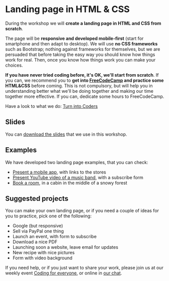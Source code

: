 # Landing page in HTML & CSS

During the workshop we will **create a landing page in HTML and CSS from scratch**.

The page will be **responsive and developed mobile-first** (start for smartphone and then adapt to desktop).
We will use **no CSS frameworks** such as Bootstrap; nothing against frameworks for themselves, but we are persuaded that before taking the easy way you should know how things work for real. Then, once you know how things work you can make your choices.

**If you have never tried coding before, it's OK, we'll start from scratch**. If you can, we recommend you to **get into [FreeCodeCamp](https://freecodecamp.org) and practice some HTML&CSS** before coming. This is not compulsory, but will help you in understanding better what we'll be doing together and making our time together more effective. If you can, dedicate some hours to FreeCodeCamp.

Have a look to what we do: [Turn into Coders](www.turnintocoders.com)

## Slides

You can [download the slides](https://github.com/turnintocoders/ws-landing-page/blob/master/presentation.pdf) that we use in this workshop.

## Examples

We have developed two landing page examples, that you can check:

- [Present a mobile app](http://turnintocoders.github.io/ws-landing-page/landing_app), with links to the stores
- [Present YouTube video of a music band](http://turnintocoders.github.io/ws-landing-page/landing_form), with a subscribe form
- [Book a room](http://turnintocoders.github.io/ws-landing-page/landing_snow), in a cabin in the middle of a snowy forest

## Suggested projects

You can make your own landing page, or if you need a couple of ideas for you to practice, pick one of the following:

 - Google (but responsive)
 - Sell via PayPal one thing
 - Launch an event, with form to subscribe
 - Download a nice PDF
 - Launching soon a website, leave email for updates
 - New recipe with nice pictures
 - Form with video background

If you need help, or if you just want to share your work, please join us at our weekly event [Coding for everyone](https://www.meetup.com/turn-into-coders/), or online in [our chat](https://gitter.im/turnintocoders/codingforeveryone).
